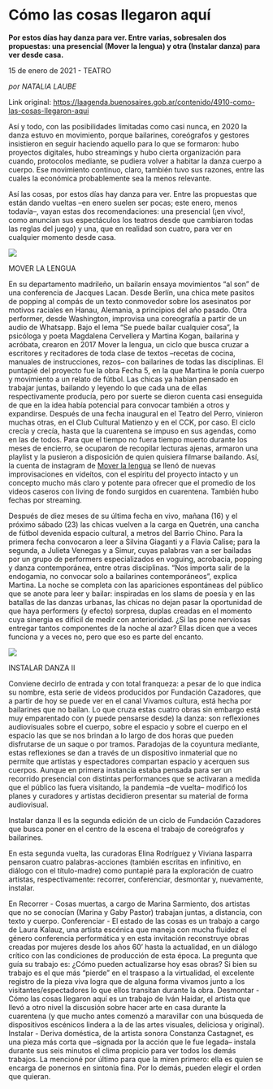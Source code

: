 # Cómo las cosas llegaron aquí

**Por estos días hay danza para ver. Entre varias, sobresalen dos propuestas: una presencial (Mover la lengua) y otra (Instalar danza) para ver desde casa.**

15 de enero de 2021 - TEATRO

_por NATALIA LAUBE_

Link original: https://laagenda.buenosaires.gob.ar/contenido/4910-como-las-cosas-llegaron-aqui



Así y todo, con las posibilidades limitadas como casi nunca, en 2020 la danza estuvo en movimiento, porque bailarines, coreógrafos y gestores insistieron en seguir haciendo aquello para lo que se formaron: hubo proyectos digitales, hubo streamings y hubo cierta organización para cuando, protocolos mediante, se pudiera volver a habitar la danza cuerpo a cuerpo. Ese movimiento continuo, claro, también tuvo sus razones, entre las cuales la económica probablemente sea la menos relevante.




Así las cosas, por estos días hay danza para ver. Entre las propuestas que están dando vueltas –en enero suelen ser pocas; este enero, menos todavía–, vayan estas dos recomendaciones: una presencial (¡en vivo!, como anuncian sus espectáculos los teatros desde que cambiaron todas las reglas del juego) y una, que en realidad son cuatro, para ver en cualquier momento desde casa.




![](https://cdn.flowlikemusic.com/files/images/45312/e9283723-34d4-4fda-a1fd-a195816c995f.jpg)




MOVER LA LENGUA




En su departamento madrileño, un bailarín ensaya movimientos “al son” de una conferencia de Jacques Lacan. Desde Berlín, una chica mete pasitos de popping al compás de un texto conmovedor sobre los asesinatos por motivos raciales en Hanau, Alemania, a principios del año pasado. Otra performer, desde Washington, improvisa una coreografía a partir de un audio de Whatsapp. Bajo el lema “Se puede bailar cualquier cosa”, la psicóloga y poeta Magdalena Cervellera y Martina Kogan, bailarina y acróbata, crearon en 2017 Mover la lengua, un ciclo que busca cruzar a escritores y recitadores de toda clase de textos –recetas de cocina, manuales de instrucciones, rezos– con bailarines de todas las disciplinas. El puntapié del proyecto fue la obra Fecha 5, en la que Martina le ponía cuerpo y movimiento a un relato de fútbol. Las chicas ya habían pensado en trabajar juntas, bailando y leyendo lo que cada una de ellas respectivamente producía, pero por suerte se dieron cuenta casi enseguida de que en la idea había potencial para convocar también a otros y expandirse. Después de una fecha inaugural en el Teatro del Perro, vinieron muchas otras, en el Club Cultural Matienzo y en el CCK, por caso. El ciclo crecía y crecía, hasta que la cuarentena se impuso en sus agendas, como en las de todos. Para que el tiempo no fuera tiempo muerto durante los meses de encierro, se ocuparon de recopilar lecturas ajenas, armaron una playlist y la pusieron a disposición de quien quisiera filmarse bailando. Así, la cuenta de instagram de [Mover la lengua](https://href.li/?https://www.instagram.com/moverlalengua/) se llenó de nuevas improvisaciones en videítos, con el espíritu del proyecto intacto y un concepto mucho más claro y potente para ofrecer que el promedio de los videos caseros con living de fondo surgidos en cuarentena. También hubo fechas por streaming.




Después de diez meses de su última fecha en vivo, mañana (16) y el próximo sábado (23) las chicas vuelven a la carga en Quetrén, una cancha de fútbol devenida espacio cultural, a metros del Barrio Chino. Para la primera fecha convocaron a leer a Silvina Giaganti y a Flavia Calise; para la segunda, a Julieta Venegas y a Simur, cuyas palabras van a ser bailadas por un grupo de performers especializados en voguing, acrobacia, popping y danza contemporánea, entre otras disciplinas. “Nos importa salir de la endogamia, no convocar solo a bailarines contemporáneos”, explica Martina. La noche se completa con las apariciones espontáneas del público que se anote para leer y bailar: inspiradas en los slams de poesía y en las batallas de las danzas urbanas, las chicas no dejan pasar la oportunidad de que haya performers (y efecto) sorpresa, duplas creadas en el momento cuya sinergia es difícil de medir con anterioridad. ¿Si las pone nerviosas entregar tantos componentes de la noche al azar? Ellas dicen que a veces funciona y a veces no, pero que eso es parte del encanto.




![](https://cdn.flowlikemusic.com/files/images/45313/200edab7-a088-4c1c-8cda-e6cf8f978f52.jpg)




INSTALAR DANZA II




Conviene decirlo de entrada y con total franqueza: a pesar de lo que indica su nombre, esta serie de videos producidos por Fundación Cazadores, que a partir de hoy se puede ver en el canal Vivamos cultura, está hecha por bailarines que no bailan. Lo que cruza estas cuatro obras sin embargo está muy emparentado con (y puede pensarse desde) la danza: son reflexiones audiovisuales sobre el cuerpo, sobre el espacio y sobre el cuerpo en el espacio las que se nos brindan a lo largo de dos horas que pueden disfrutarse de un saque o por tramos. Paradojas de la coyuntura mediante, estas reflexiones se dan a través de un dispositivo inmaterial que no permite que artistas y espectadores compartan espacio y acerquen sus cuerpos. Aunque en primera instancia estaba pensada para ser un recorrido presencial con distintas performances que se activaran a medida que el público las fuera visitando, la pandemia –de vuelta– modificó los planes y curadores y artistas decidieron presentar su material de forma audiovisual.




Instalar danza II es la segunda edición de un ciclo de Fundación Cazadores que busca poner en el centro de la escena el trabajo de coreógrafos y bailarines.




En esta segunda vuelta, las curadoras Elina Rodríguez y Viviana Iasparra pensaron cuatro palabras-acciones (también escritas en infinitivo, en diálogo con el título-madre) como puntapié para la exploración de cuatro artistas, respectivamente: recorrer, conferenciar, desmontar y, nuevamente, instalar.




En Recorrer - Cosas muertas, a cargo de Marina Sarmiento, dos artistas que no se conocían (Marina y Gaby Pastor) trabajan juntas, a distancia, con texto y cuerpo. Conferenciar - El estado de las cosas es un trabajo a cargo de Laura Kalauz, una artista escénica que maneja con mucha fluidez el género conferencia performática y en esta invitación reconstruye obras creadas por mujeres desde los años 60’ hasta la actualidad, en un diálogo crítico con las condiciones de producción de esta época. La pregunta que guía su trabajo es: ¿Cómo pueden actualizarse hoy esas obras? Si bien su trabajo es el que más “pierde” en el traspaso a la virtualidad, el excelente registro de la pieza viva logra que de alguna forma vivamos junto a los visitantes/espectadores lo que ellos transitan durante la obra. Desmontar - Cómo las cosas llegaron aquí es un trabajo de Iván Haidar, el artista que llevó a otro nivel la discusión sobre hacer arte en casa durante la cuarentena (y que mucho antes comenzó a maravillar con una búsqueda de dispositivos escénicos lindera a la de las artes visuales, deliciosa y original). Instalar - Deriva doméstica, de la artista sonora Constanza Castagnet, es una pieza más corta que –signada por la acción que le fue legada– instala durante sus seis minutos el clima propicio para ver todos los demás trabajos. La mencioné por último para que la miren primero: ella es quien se encarga de ponernos en sintonía fina. Por lo demás, pueden elegir el orden que quieran.



